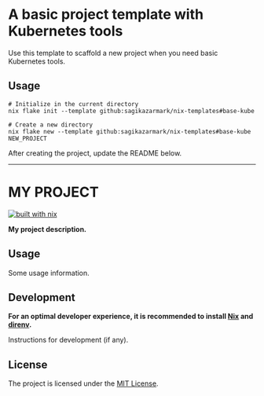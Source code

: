 # A basic project template with Kubernetes tools

Use this template to scaffold a new project when you need basic Kubernetes tools.


## Usage

```shell
# Initialize in the current directory
nix flake init --template github:sagikazarmark/nix-templates#base-kube

# Create a new directory
nix flake new --template github:sagikazarmark/nix-templates#base-kube NEW_PROJECT
```

After creating the project, update the README below.

---
# MY PROJECT

[![built with nix](https://builtwithnix.org/badge.svg)](https://builtwithnix.org)

**My project description.**

## Usage

Some usage information.

## Development

**For an optimal developer experience, it is recommended to install [Nix](https://nixos.org/download.html) and [direnv](https://direnv.net/docs/installation.html).**

Instructions for development (if any).

## License

The project is licensed under the [MIT License](LICENSE).
